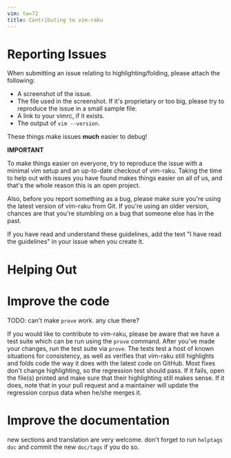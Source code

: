 ```yaml
---
vim: tw=72
title: Contributing to vim-raku
---
```


# Reporting Issues

When submitting an issue relating to highlighting/folding, please attach
the following:

* A screenshot of the issue.
* The file used in the screenshot.  If it's proprietary or too big,
  please try to reproduce the issue in a small sample file.
* A link to your vimrc, if it exists.
* The output of `vim --version`.

These things make issues **much** easier to debug!

**IMPORTANT**

To make things easier on everyone, try to reproduce the issue with a
minimal vim setup and an up-to-date checkout of vim-raku.  Taking the
time to help out with issues you have found makes things easier on all
of us, and that's the whole reason this is an open project.

Also, before you report something as a bug, please make sure you're
using the latest version of vim-raku from Git.  If you're using an older
version, chances are that you're stumbling on a bug that someone else
has in the past.

If you have read and understand these guidelines, add the text "I have
read the guidelines" in your issue when you create it.

# Helping Out

# Improve the code

TODO: can't make `prove` work. any clue there?

If you would like to contribute to vim-raku, please be aware that we
have a test suite which can be run using the `prove` command.  After
you've made your changes, run the test suite via `prove`.  The tests
test a host of known situations for consistency, as well as verifies
that vim-raku still highlights and folds code the way it does with the
latest code on GitHub.  Most fixes don't change highlighting, so the
regression test should pass.  If it fails, open the file(s) printed and
make sure that their highlighting still makes sense.  If it does, note
that in your pull request and a maintainer will update the regression
corpus data when he/she merges it.

# Improve the documentation

new sections and translation are very welcome. don't forget to run
`helptags doc` and commit the new `doc/tags` if you do so.
